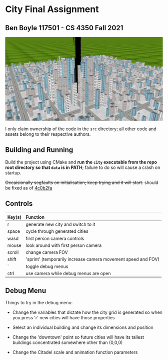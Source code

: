 # City Final Assignment

## Ben Boyle 117501 - CS 4350 Fall 2021

![](city-preview.png)

I only claim ownership of the code in the `src` directory; all other code and assets belong to their respective authors.

## Building and Running

Build the project using CMake and **run the `city` executable from the repo root directory so that `data` is in PATH**; failure to do so will cause a crash on startup.

~~Occaisionally segfaults on initialisation; keep trying and it will start.~~ should be fixed as of [4c0b2fa](https://github.com/wavecommander/city/commit/4c0b2fa50d90bfbff66020dfd3ad9154d2ad2390)

## Controls

| Key(s) | Function                                                      |
|--------|:--------------------------------------------------------------|
| r      | generate new city and switch to it                            |
| space  | cycle through generated cities                                |
| wasd   | first person camera controls                                  |
| mouse  | look around with first person camera                          |
| scroll | change camera FOV                                             |
| shift  | 'sprint' (temporarily increase camera movement speed and FOV) |
| `      | toggle debug menus                                            |
| ctrl   | use camera while debug menus are open                         |

## Debug Menu

Things to try in the debug menu:

* Change the variables that dictate how the city grid is generated so when you press 'r' new cities will have those properties

* Select an individual building and change its dimensions and position

* Change the 'downtown' point so future cities will have its tallest buildings concentrated somewhere other than (0,0,0)

* Change the Citadel scale and animation function parameters
